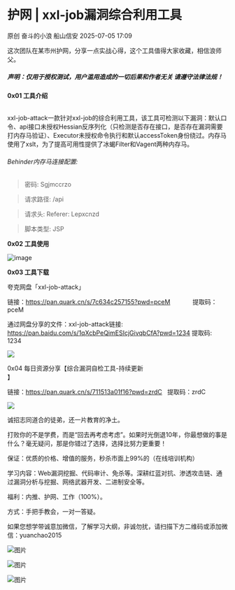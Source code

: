 #  护网 | xxl-job漏洞综合利用工具  
原创 奋斗的小浪  船山信安   2025-07-05 17:09  
  
这次团队在某市州护网，分享一点实战心得，这个工具值得大家收藏，相信浪师父。  
##### 声明：仅用于授权测试，用户滥用造成的一切后果和作者无关 请遵守法律法规！  
  
**0x01 工具介绍**  
  
   
xxl-job-attack一款针对xxl-job的综合利用工具，该工具可检测以下漏洞：默认口令、api接口未授权Hessian反序列化（只检测是否存在接口，是否存在漏洞需要打内存马验证）、Executor未授权命令执行和默认accessToken身份绕过。内存马使用了xslt，为了提高可用性提供了冰蝎Filter和Vagent两种内存马。  
###### Behinder内存马连接配置:  
> 密码: Sgjmccrzo  
  
  
> 请求路径: /api  
  
  
> 请求头: Referer: Lepxcnzd  
  
  
> 脚本类型: JSP  
  
  
**0x02 工具使用**  
  
  
![image](https://mmbiz.qpic.cn/mmbiz_jpg/7nIrJAgaibicOYAkyTNzgt4mVPypuJOZNPds1DqHIDzXuiaB9ib0tRmGt3l9ibFBoMtjr4rtaV8mfymj7SnNlLrkcdA/640?wx_fmt=jpeg "")  
  
**0x03 工具下载**  
  
夸克网盘「xxl-job-attack」  
  
链接：https://pan.quark.cn/s/7c634c257155?pwd=pceM             提取码：pceM  
  
通过网盘分享的文件：xxl-job-attack链接: https://pan.baidu.com/s/1qXcbPeQimESIcjGivqbCfA?pwd=1234 提取码: 1234   
  
![](https://mmbiz.qpic.cn/mmbiz_png/7nIrJAgaibicOYAkyTNzgt4mVPypuJOZNPoQGJ5ic1UicXkjHPkyiaUib8uT7CRZZ6Z6srDxyC0Z7B7W8xTib83ztx6jg/640?wx_fmt=png&from=appmsg "")  
  
0x04 每日资源分享【综合漏洞自检工具-持续更新  
】  
  
链接：https://pan.quark.cn/s/711513a01f16?pwd=zrdC   提取码：zrdC  
  
![](https://mmbiz.qpic.cn/mmbiz_png/7nIrJAgaibicOYAkyTNzgt4mVPypuJOZNPpj5sicGSOkKZM5vQicsvMiaIqje7km5qWqIE4HgicUqMkWwozA9HdlaRsA/640?wx_fmt=png&from=appmsg "")  
  
诚招志同道合的徒弟，还一片教育的净土。  
  
打败你的不是学费，而是“回去再考虑考虑”。如果时光倒退10年，你最想做的事是什么？毫无疑问，那是你错过了选择，选择比努力更重要！  
  
保证：优质的价格、增值的服务，秒杀市面上99%的（在线培训机构）  
  
学习内容：Web漏洞挖掘、代码审计、免杀等。深耕红蓝对抗、渗透攻击链、通过漏洞分析与挖掘、网络武器开发、二进制安全等。  
  
福利：内推、护网、工作（100%）。  
  
方式：手把手教会，一对一答疑。  
  
如果您想学带诚意加微信，了解学习大纲，非诚勿扰，请扫描下方二维码或添加微信：yuanchao2015  
  
![图片](https://mmbiz.qpic.cn/mmbiz_png/7nIrJAgaibicPsomajdSy5g4mp9ODOQGMYbogz6Vt6dFG48McyTue0cM9YBz0WfjtgWZ7CibsbGib2DEzA0l83BaDw/640?wx_fmt=png&from=appmsg&watermark=1&tp=webp&wxfrom=5&wx_lazy=1 "")  
  
![图片](https://mmbiz.qpic.cn/mmbiz_png/7nIrJAgaibicPsomajdSy5g4mp9ODOQGMYxw0d4jQIwicNTiaqwyMVUKQDCichBOjDzicGI58nJmvm93cTrQVpDpZVIQ/640?wx_fmt=png&from=appmsg&watermark=1&tp=webp&wxfrom=5&wx_lazy=1 "")  
  
![图片](https://mmbiz.qpic.cn/mmbiz_jpg/7nIrJAgaibicMss5YzLcU4BGEPbZ9JZXic0XXQWqSTrt398y6iafHuhkk5c73WnLZ2PkLeGLcMsTo4V2rI2AN8CdRw/640?wx_fmt=other&wxfrom=5&wx_lazy=1&wx_co=1&tp=webp "")  
  
  

